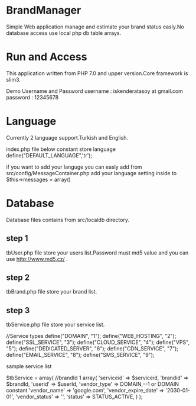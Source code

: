 # BrandManager
Simple Web application manage and estimate your brand status easly.No database access use local php db table arrays.

# Run and Access
This application written from PHP 7.0 and upper version.Core framework is slim3.

Demo Username and Password
username : iskenderatasoy at gmail.com
password : 12345678

# Language 
Currently 2 language support.Turkish and English.

index.php file below constant store language
define("DEFAULT_LANGUAGE",'tr');

if you want to add your languge you can easly add from src/config/MessageContainer.php add your language setting  inside to   
$this->messages = array()

# Database
Database files contains  from src/localdb directory.

## step 1
tbUser.php file store your users list.Password must md5 value and  you can use  http://www.md5.cz/ .

## step 2
tbBrand.php file store your brand list.

## step 3
tbService.php file store your service list.

//Service types
define("DOMAIN", "1");
define("WEB_HOSTING", "2");
define("SSL_SERVICE", "3");
define("CLOUD_SERVICE", "4");
define("VPS", "5");
define("DEDICATED_SERVER", "6");
define("CDN_SERVICE", "7");
define("EMAIL_SERVICE", "8");
define("SMS_SERVICE", "9");

sample service list

$tbService = array(
    //brandId 1
    array(
        'serviceid' => $serviceid,
        'brandid' => $brandId,
        'userid' => $userId,
        'vendor_type' => DOMAIN,--1 or DOMAIN constant
        'vendor_name' => 'google.com',
        'vendor_expire_date' => '2030-01-01',
        'vendor_status' => '',
        'status' => STATUS_ACTIVE,
    )
);
